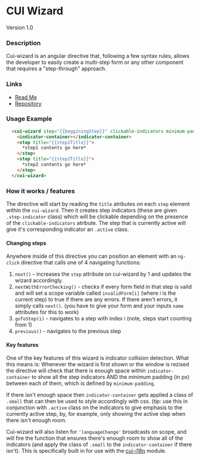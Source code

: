 # CUI Wizard
Version 1.0


### Description
Cui-wizard is an angular directive that, following a few syntax rules, allows the developer to easily create a multi-step form or any other component that requires a "step-through" approach.

### Links
* [Read Me](https://github.com/thirdwavellc/cui-ng/blob/master/directives/cui-wizard/README.md)
* [Repository](https://github.com/thirdwavellc/cui-ng)

### Usage Example
```html
  <cui-wizard step="{{begginingStep}}" clickable-indicators minimum-padding="30">
    <indicator-container></indicator-container>
    <step title="{{step1Title}}">
      *step1 contents go here*
    </step>
    <step title="{{step2Title}}">
      *step2 contents go here*
    </step>
  </cui-wizard>
```

### How it works / features
The directive will start by reading the `title` atributes on each `step` element within the `cui-wizard`. 
Then it creates step indicators (these are given `.step-indicator` class) which will be clickable depending on the presence of the `clickable-indicators` atribute.
The step that is currently active will give it's corresponding indicator an `.active` class.

#### Changing steps
Anywhere inside of this directive you can position an element with an `ng-click` directive that calls one of 4 navigating functions:

1. `next()` - increases the `step` attribute on cui-wizard by 1 and updates the wizard accordingly.
2. `nextWithErrorChecking()` - checks if every form field in that step is valid and will set a scope variable called `invalidForm[i]` (where i is the current step) to true if there are any errors. If there aren't errors, it simply calls `next()`. (you have to give your form and your inputs `name` attributes for this to work)
3. `goToStep(i)` - navigates to a step with index i (note, steps start counting from 1)
4. `previous()` - navigates to the previous step

#### Key features
One of the key features of this wizard is indicator collision detection. What this means is:
Whenever the wizard is first shown or the window is rezised the directive will check that there is enough space within `indicator-container` to show all the step indicators AND the minimum padding (in px) between each of them, which is defined by `minimum-padding`. 

If there isn't enough space then `indicator-container` gets applied a class of `.small` that can then be used to style accordingly with css. (tip: use this in conjunction with `.active` class on the indicators to give emphasis to the currently active step, by, for example, only showing the active step when there isn't enough room.

Cui-wizard will also listen for `'languageChange'` broadcasts on scope, and will fire the function that ensures there's enough room to show all of the indicators (and apply the class of `.small` to the `indicator-container` if there isn't). This is specifically built in for use with the [cui-i18n](https://github.com/thirdwavellc/cui-i18n) module.
